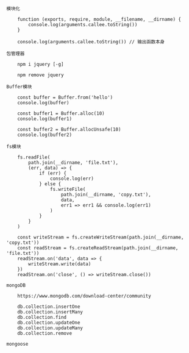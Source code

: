     模块化
    
        function (exports, require, module, __filename, __dirname) {
            console.log(arguments.callee.toString())
        }
        
        console.log(arguments.callee.toString()) // 输出函数本身
    
    包管理器
    
        npm i jquery [-g]
        
        npm remove jquery
    
    Buffer模块
    
        const buffer = Buffer.from('hello')
        console.log(buffer)
        
        const buffer1 = Buffer.alloc(10)
        console.log(buffer1)
        
        const buffer2 = Buffer.allocUnsafe(10)
        console.log(buffer2)
    
    fs模块

        fs.readFile(
            path.join(__dirname, 'file.txt'),
            (err, data) => {
                if (err) {
                    console.log(err)
                } else {
                    fs.writeFile(
                        path.join(__dirname, 'copy.txt'),
                        data,
                        err1 => err1 && console.log(err1)
                    )
                }
            }
        )
        
        const writeStream = fs.createWriteStream(path.join(__dirname, 'copy.txt'))
        const readStream = fs.createReadStream(path.join(__dirname, 'file.txt'))
        readStream.on('data', data => {
            writeStream.write(data)
        })
        readStream.on('close', () => writeStream.close())
    
    mongoDB
    
        https://www.mongodb.com/download-center/community
        
        db.collection.insertOne
        db.collection.insertMany
        db.collection.find
        db.collection.updateOne
        db.collection.updateMany
        db.collection.remove
        
    mongoose
    
    
